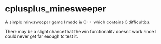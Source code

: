 # cplusplus_minesweeper
A simple minesweeper game I made in C++ which contains 3 difficulties.

There may be a slight chance that the win functionality doesn't work since I could never get far enough to test it.

